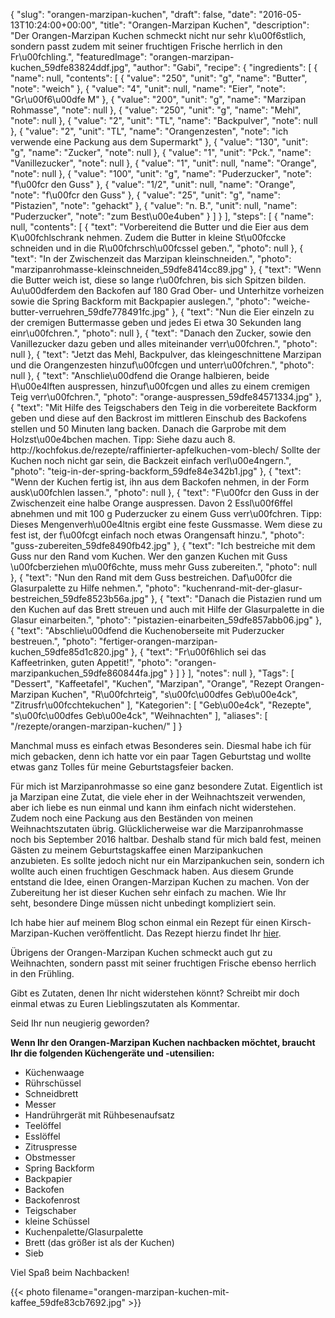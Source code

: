 {
    "slug": "orangen-marzipan-kuchen",
    "draft": false,
    "date": "2016-05-13T10:24:00+00:00",
    "title": "Orangen-Marzipan Kuchen",
    "description": "Der Orangen-Marzipan Kuchen schmeckt nicht nur sehr k\u00f6stlich, sondern passt zudem mit seiner fruchtigen Frische herrlich in den Fr\u00fchling.",
    "featuredImage": "orangen-marzipan-kuchen_59dfe83824ddf.jpg",
    "author": "Gabi",
    "recipe": {
        "ingredients": [
            {
                "name": null,
                "contents": [
                    {
                        "value": "250",
                        "unit": "g",
                        "name": "Butter",
                        "note": "weich"
                    },
                    {
                        "value": "4",
                        "unit": null,
                        "name": "Eier",
                        "note": "Gr\u00f6\u00dfe M"
                    },
                    {
                        "value": "200",
                        "unit": "g",
                        "name": "Marzipan Rohmasse",
                        "note": null
                    },
                    {
                        "value": "250",
                        "unit": "g",
                        "name": "Mehl",
                        "note": null
                    },
                    {
                        "value": "2",
                        "unit": "TL",
                        "name": "Backpulver",
                        "note": null
                    },
                    {
                        "value": "2",
                        "unit": "TL",
                        "name": "Orangenzesten",
                        "note": "ich verwende eine Packung aus dem Supermarkt"
                    },
                    {
                        "value": "130",
                        "unit": "g",
                        "name": "Zucker",
                        "note": null
                    },
                    {
                        "value": "1",
                        "unit": "Pck.",
                        "name": "Vanillezucker",
                        "note": null
                    },
                    {
                        "value": "1",
                        "unit": null,
                        "name": "Orange",
                        "note": null
                    },
                    {
                        "value": "100",
                        "unit": "g",
                        "name": "Puderzucker",
                        "note": "f\u00fcr den Guss"
                    },
                    {
                        "value": "1\/2",
                        "unit": null,
                        "name": "Orange",
                        "note": "f\u00fcr den Guss"
                    },
                    {
                        "value": "25",
                        "unit": "g",
                        "name": "Pistazien",
                        "note": "gehackt"
                    },
                    {
                        "value": "n. B.",
                        "unit": null,
                        "name": "Puderzucker",
                        "note": "zum Best\u00e4uben"
                    }
                ]
            }
        ],
        "steps": [
            {
                "name": null,
                "contents": [
                    {
                        "text": "Vorbereitend die Butter und die Eier aus dem K\u00fchlschrank nehmen. Zudem die Butter in kleine St\u00fccke schneiden und in die R\u00fchrsch\u00fcssel geben.",
                        "photo": null
                    },
                    {
                        "text": "In der Zwischenzeit das Marzipan kleinschneiden.",
                        "photo": "marzipanrohmasse-kleinschneiden_59dfe8414cc89.jpg"
                    },
                    {
                        "text": "Wenn die Butter weich ist, diese so lange r\u00fchren, bis sich Spitzen bilden. Au\u00dferdem den Backofen auf 180 Grad Ober- und Unterhitze vorheizen sowie die Spring Backform mit Backpapier auslegen.",
                        "photo": "weiche-butter-verruehren_59dfe778491fc.jpg"
                    },
                    {
                        "text": "Nun die Eier einzeln zu der cremigen Buttermasse geben und jedes Ei etwa 30 Sekunden lang einr\u00fchren.",
                        "photo": null
                    },
                    {
                        "text": "Danach den Zucker,  sowie den Vanillezucker dazu geben und alles miteinander verr\u00fchren.",
                        "photo": null
                    },
                    {
                        "text": "Jetzt das Mehl, Backpulver, das kleingeschnittene Marzipan und die Orangenzesten hinzuf\u00fcgen und unterr\u00fchren.",
                        "photo": null
                    },
                    {
                        "text": "Anschlie\u00dfend die Orange halbieren, beide H\u00e4lften auspressen, hinzuf\u00fcgen und alles zu einem cremigen Teig verr\u00fchren.",
                        "photo": "orange-auspressen_59dfe84571334.jpg"
                    },
                    {
                        "text": "Mit Hilfe des Teigschabers den Teig in die vorbereitete Backform geben und diese auf den Backrost im mittleren Einschub des Backofens stellen und 50 Minuten lang backen. Danach die Garprobe mit dem Holzst\u00e4bchen machen. Tipp: Siehe dazu auch 8. http:\/\/kochfokus.de\/rezepte\/raffinierter-apfelkuchen-vom-blech\/ Sollte der Kuchen noch nicht gar sein, die Backzeit einfach verl\u00e4ngern.",
                        "photo": "teig-in-der-spring-backform_59dfe84e342b1.jpg"
                    },
                    {
                        "text": "Wenn der Kuchen fertig ist, ihn aus dem Backofen nehmen, in der Form ausk\u00fchlen lassen.",
                        "photo": null
                    },
                    {
                        "text": "F\u00fcr den Guss in der Zwischenzeit eine halbe Orange auspressen. Davon 2 Essl\u00f6ffel abnehmen und mit 100 g Puderzucker zu einem Guss verr\u00fchren. Tipp: Dieses Mengenverh\u00e4ltnis ergibt eine feste Gussmasse. Wem diese zu fest ist, der f\u00fcgt einfach noch etwas Orangensaft hinzu.",
                        "photo": "guss-zubereiten_59dfe8490fb42.jpg"
                    },
                    {
                        "text": "Ich bestreiche mit dem Guss nur den Rand vom Kuchen. Wer den ganzen Kuchen mit Guss \u00fcberziehen m\u00f6chte, muss mehr Guss zubereiten.",
                        "photo": null
                    },
                    {
                        "text": "Nun den Rand mit dem Guss bestreichen. Daf\u00fcr die Glasurpalette zu Hilfe nehmen.",
                        "photo": "kuchenrand-mit-der-glasur-bestreichen_59dfe8523b56a.jpg"
                    },
                    {
                        "text": "Danach die Pistazien rund um den Kuchen auf das Brett streuen und auch mit Hilfe der Glasurpalette in die Glasur einarbeiten.",
                        "photo": "pistazien-einarbeiten_59dfe857abb06.jpg"
                    },
                    {
                        "text": "Abschlie\u00dfend die Kuchenoberseite mit Puderzucker bestreuen.",
                        "photo": "fertiger-orangen-marzipan-kuchen_59dfe85d1c820.jpg"
                    },
                    {
                        "text": "Fr\u00f6hlich sei das Kaffeetrinken, guten Appetit!",
                        "photo": "orangen-marzipankuchen_59dfe860844fa.jpg"
                    }
                ]
            }
        ],
        "notes": null
    },
    "Tags": [
        "Dessert",
        "Kaffeetafel",
        "Kuchen",
        "Marzipan",
        "Orange",
        "Rezept Orangen-Marzipan Kuchen",
        "R\u00fchrteig",
        "s\u00fc\u00dfes Geb\u00e4ck",
        "Zitrusfr\u00fcchtekuchen"
    ],
    "Kategorien": [
        "Geb\u00e4ck",
        "Rezepte",
        "s\u00fc\u00dfes Geb\u00e4ck",
        "Weihnachten"
    ],
    "aliases": [
        "\/rezepte\/orangen-marzipan-kuchen\/"
    ]
}

Manchmal muss es einfach etwas Besonderes sein. Diesmal habe ich für mich gebacken, denn ich hatte vor ein paar Tagen Geburtstag und wollte etwas ganz Tolles für meine Geburtstagsfeier backen.

Für mich ist Marzipanrohmasse so eine ganz besondere Zutat. Eigentlich ist ja Marzipan eine Zutat, die viele eher in der Weihnachtszeit verwenden, aber ich liebe es nun einmal und kann ihm einfach nicht widerstehen. Zudem noch eine Packung aus den Beständen von meinen Weihnachtszutaten übrig. Glücklicherweise war die Marzipanrohmasse noch bis September 2016 haltbar. Deshalb stand für mich bald fest, meinen Gästen zu meinem Geburtstagskaffee einen Marzipankuchen anzubieten. Es sollte jedoch nicht nur ein Marzipankuchen sein, sondern ich wollte auch einen fruchtigen Geschmack haben. Aus diesem Grunde entstand die Idee, einen Orangen-Marzipan Kuchen zu machen. Von der Zubereitung her ist dieser Kuchen sehr einfach zu machen. Wie Ihr seht, besondere Dinge müssen nicht unbedingt kompliziert sein.

Ich habe hier auf meinem Blog schon einmal ein Rezept für einen Kirsch-Marzipan-Kuchen veröffentlicht. Das Rezept hierzu findet Ihr [hier][1].

Übrigens der Orangen-Marzipan Kuchen schmeckt auch gut zu Weihnachten, sondern passt mit seiner fruchtigen Frische ebenso herrlich in den Frühling.

Gibt es Zutaten, denen Ihr nicht widerstehen könnt? Schreibt mir doch einmal etwas zu Euren Lieblingszutaten als Kommentar.

Seid Ihr nun neugierig geworden?

**Wenn Ihr den Orangen-Marzipan Kuchen nachbacken möchtet, braucht Ihr die folgenden Küchengeräte und -utensilien:**

 * Küchenwaage
 * Rührschüssel
 * Schneidbrett
 * Messer
 * Handrührgerät mit Rühbesenaufsatz
 * Teelöffel
 * Esslöffel
 * Zitruspresse
 * Obstmesser
 * Spring Backform
 * Backpapier
 * Backofen
 * Backofenrost
 * Teigschaber
 * kleine Schüssel
 * Kuchenpalette/Glasurpalette
 * Brett (das größer ist als der Kuchen)
 * Sieb

Viel Spaß beim Nachbacken!

{{< photo filename="orangen-marzipan-kuchen-mit-kaffee_59dfe83cb7692.jpg" >}}

 [1]: https://kochfokus.de/rezepte/kirsch-marzipan-kuchen/